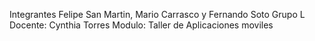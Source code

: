 Integrantes Felipe San Martin, Mario Carrasco y Fernando Soto
Grupo L 
Docente: Cynthia Torres
Modulo: Taller de Aplicaciones moviles

